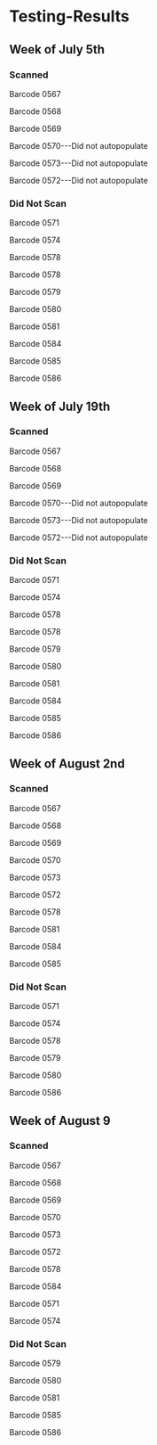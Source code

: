 # Testing-Results
## Week of July 5th
### Scanned
Barcode 0567

Barcode 0568

Barcode 0569

Barcode 0570---Did not autopopulate

Barcode 0573---Did not autopopulate

Barcode 0572---Did not autopopulate

### Did Not Scan
Barcode 0571

Barcode 0574

Barcode 0578

Barcode 0578

Barcode 0579

Barcode 0580

Barcode 0581

Barcode 0584

Barcode 0585

Barcode 0586

## Week of July 19th
### Scanned
Barcode 0567

Barcode 0568

Barcode 0569

Barcode 0570---Did not autopopulate

Barcode 0573---Did not autopopulate

Barcode 0572---Did not autopopulate

### Did Not Scan
Barcode 0571

Barcode 0574

Barcode 0578

Barcode 0578

Barcode 0579

Barcode 0580

Barcode 0581

Barcode 0584

Barcode 0585

Barcode 0586

## Week of August 2nd
### Scanned
Barcode 0567

Barcode 0568

Barcode 0569

Barcode 0570

Barcode 0573

Barcode 0572

Barcode 0578

Barcode 0581

Barcode 0584

Barcode 0585

### Did Not Scan
Barcode 0571

Barcode 0574

Barcode 0578

Barcode 0579

Barcode 0580

Barcode 0586

## Week of August 9
### Scanned
Barcode 0567

Barcode 0568

Barcode 0569

Barcode 0570

Barcode 0573

Barcode 0572

Barcode 0578

Barcode 0584

Barcode 0571

Barcode 0574

### Did Not Scan
Barcode 0579

Barcode 0580

Barcode 0581

Barcode 0585

Barcode 0586
